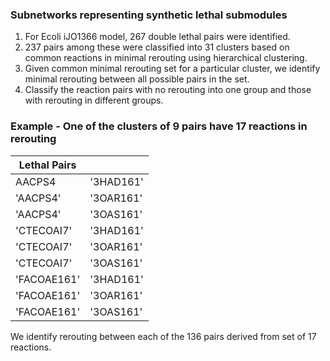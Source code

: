 ### Subnetworks representing synthetic lethal submodules

1. For Ecoli iJO1366 model, 267 double lethal pairs were identified. 
2. 237 pairs among these were classified into 31 clusters based on common reactions in minimal rerouting using hierarchical clustering. 
3. Given common minimal rerouting set for a particular cluster, we identify minimal rerouting between all possible pairs in the set.
4. Classify the reaction pairs with no rerouting into one group and those with rerouting in different groups.

### Example - One of the clusters of 9 pairs have 17 reactions in rerouting 

|Lethal Pairs| |
|--- | ---|
AACPS4	|'3HAD161'
'AACPS4'	|'3OAR161'
'AACPS4'	|'3OAS161'
'CTECOAI7'	|'3HAD161'
'CTECOAI7'	|'3OAR161'
'CTECOAI7'	|'3OAS161'
'FACOAE161'	|'3HAD161'
'FACOAE161'	|'3OAR161'
'FACOAE161'	|'3OAS161'

We identify rerouting between each of the 136 pairs derived from set of 17 reactions.
